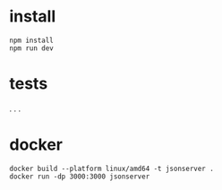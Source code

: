 # install
```
npm install
npm run dev
```

# tests
. . .


# docker
```
docker build --platform linux/amd64 -t jsonserver .
docker run -dp 3000:3000 jsonserver
```

